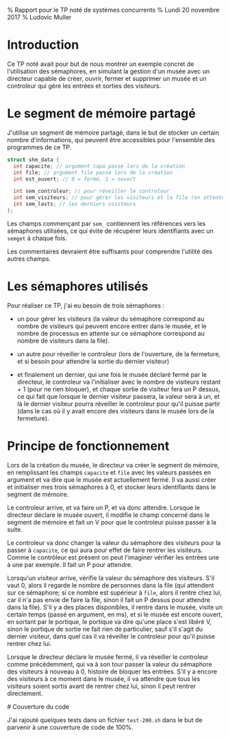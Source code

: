 % Rapport pour le TP noté de systèmes concurrents
% Lundi 20 novembre 2017
% Ludovic Muller

# Introduction

Ce TP noté avait pour but de nous montrer un exemple concret de l'utilisation
des sémaphores, en simulant la gestion d'un musée avec un directeur capable de
créer, ouvrir, fermer et supprimer un musée et un controleur qui gère les
entrées et sorties des visiteurs.

# Le segment de mémoire partagé

J'utilise un segment de mémoire partagé, dans le but de stocker un certain
nombre d'informations, qui peuvent être accessibles pour l'ensemble des
programmes de ce TP. 

```c
struct shm_data {
  int capacite; // argument capa passé lors de la création
  int file; // argument file passé lors de la création
  int est_ouvert; // 0 = fermé, 1 = ouvert

  int sem_controleur; // pour réveiller le controleur
  int sem_visiteurs; // pour gérer les visiteurs et la file (en attente dessus)
  int sem_lasts; // les derniers visiteurs
};
```

Les champs commençant par `sem_` contiennent les références vers les sémaphores
utilisées, ce qui évite de récupérer leurs identifiants avec un `semget` à
chaque fois.

Les commentaires devraient être suffisants pour comprendre l'utilité des autres
champs.

# Les sémaphores utilisés

Pour réaliser ce TP, j'ai eu besoin de trois sémaphores :

  - un pour gérer les visiteurs (la valeur du sémaphore correspond au nombre de
    visiteurs qui peuvent encore entrer dans le musée, et le nombre de processus
    en attente sur ce sémaphore correspond au nombre de visiteurs dans la file).

  - un autre pour réveiller le controleur (lors de l'ouverture, de la fermeture,
    et si besoin pour attendre la sortie du dernier visiteur)

  - et finalement un dernier, qui une fois le musée déclaré fermé par le
    directeur, le controleur va l'initialiser avec le nombre de visiteurs
    restant + 1 (pour ne rien bloquer), et chaque sortie de visiteur fera un P
    dessus, ce qui fait que lorsque le dernier visiteur passera, la valeur sera
    à un, et là le dernier visiteur pourra réveiller le controleur pour qu'il
    puisse partir (dans le cas où il y avait encore des visiteurs dans le musée
    lors de la fermeture).

# Principe de fonctionnement

Lors de la création du musée, le directeur va créer le segment de mémoire, en
remplissant les champs `capacite` et `file` avec les valeurs passées en argument
et va dire que le musée est actuellement fermé. Il va aussi créer et initialiser
mes trois sémaphores à 0, et stocker leurs identifiants dans le segment de
mémoire.

Le controleur arrive, et va faire un P, et va donc attendre. Lorsque le
directeur déclare le musée ouvert, il modifie le champ concerné dans le segment
de mémoire et fait un V pour que le controleur puisse passer à la suite.

Le controleur va donc changer la valeur du sémaphore des visiteurs pour la
passer à `capacite`, ce qui aura pour effet de faire rentrer les visiteurs.
Comme le contrôleur est présent on peut l'imaginer vérifier les entrées une à
une par exemple. Il fait un P pour attendre.

Lorsqu'un visiteur arrive, vérifie la valeur du sémaphore des visiteurs.
S'il vaut 0, alors il regarde le nombre de personnes dans la file (qui attendent
sur ce sémaphore; si ce nombre est supérieur à `file`, alors il rentre chez lui,
car il n'a pas envie de faire la file, sinon il fait un P dessus pour attendre
dans la file). S'il y a des places disponibles, il rentre dans le musée, visite
un certain temps (passé en argument, en ms), et si le musée est encore ouvert,
en sortant par le portique, le portique va dire qu'une place s'est libéré V,
sinon le portique de sortie ne fait rien de particulier, sauf s'il s'agit du
dernier visiteur, dans quel cas il va réveiller le controleur pour qu'il puisse
rentrer chez lui.

Lorsque le directeur déclare le musée fermé, il va réveiller le controleur comme
précédemment, qui va à son tour passer la valeur du sémaphore des visiteurs à
nouveau à 0, histoire de bloquer les entrées. S'il y a encore des visiteurs à
ce moment dans le musée, il va attendre que tous les visiteurs soient sortis
avant de rentrer chez lui, sinon il peut rentrer directement.


# Couverture du code

J'ai rajouté quelques tests dans un fichier `test-200.sh` dans le but de
parvenir à une couverture de code de 100%.
